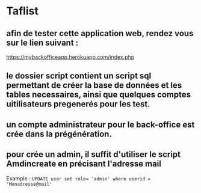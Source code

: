 # Taflist
## afin de tester cette application web, rendez vous sur le lien suivant : 
https://mybackofficeapp.herokuapp.com/index.php

## le dossier script contient un script sql permettant de créer la base de données et les tables necessaires, ainsi que quelques comptes uitilisateurs pregenerés pour les test.

## un compte administrateur pour le back-office est crée dans la prégénération.

## pour crée un admin, il suffit d'utiliser le script Amdincreate en précisant l'adresse mail 
Example : `UPDATE user set role= 'admin' where userid = 'Monadresse@mail'`


